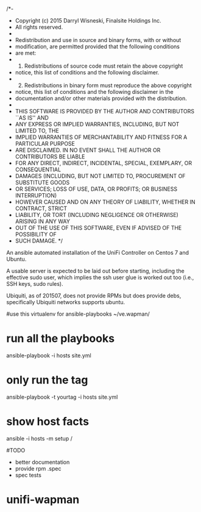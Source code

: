 /*-
 * Copyright (c) 2015 Darryl Wisneski, Finalsite Holdings Inc.
 * All rights reserved.
 *
 * Redistribution and use in source and binary forms, with or without
 * modification, are permitted provided that the following conditions
 * are met:
 * 1. Redistributions of source code must retain the above copyright
 *    notice, this list of conditions and the following disclaimer.
 * 2. Redistributions in binary form must reproduce the above copyright
 *    notice, this list of conditions and the following disclaimer in the
 *    documentation and/or other materials provided with the distribution.
 *
 * THIS SOFTWARE IS PROVIDED BY THE AUTHOR AND CONTRIBUTORS ``AS IS'' AND
 * ANY EXPRESS OR IMPLIED WARRANTIES, INCLUDING, BUT NOT LIMITED TO, THE
 * IMPLIED WARRANTIES OF MERCHANTABILITY AND FITNESS FOR A PARTICULAR PURPOSE
 * ARE DISCLAIMED.  IN NO EVENT SHALL THE AUTHOR OR CONTRIBUTORS BE LIABLE
 * FOR ANY DIRECT, INDIRECT, INCIDENTAL, SPECIAL, EXEMPLARY, OR CONSEQUENTIAL
 * DAMAGES (INCLUDING, BUT NOT LIMITED TO, PROCUREMENT OF SUBSTITUTE GOODS
 * OR SERVICES; LOSS OF USE, DATA, OR PROFITS; OR BUSINESS INTERRUPTION)
 * HOWEVER CAUSED AND ON ANY THEORY OF LIABILITY, WHETHER IN CONTRACT, STRICT
 * LIABILITY, OR TORT (INCLUDING NEGLIGENCE OR OTHERWISE) ARISING IN ANY WAY
 * OUT OF THE USE OF THIS SOFTWARE, EVEN IF ADVISED OF THE POSSIBILITY OF
 * SUCH DAMAGE.
 */

An ansible automated installation of the UniFi Controller on Centos 7
and Ubuntu.

A usable server is expected to be laid out before starting, including
the effective sudo user, which implies the ssh user glue is worked out
too (i.e., SSH keys, sudo rules).

Ubiquiti, as of 201507, does not provide RPMs but does provide debs,
specifically Ubiquiti networks supports ubuntu.

#use this virtualenv for ansible-playbooks
~/ve.wapman/

# run all the playbooks
ansible-playbook -i hosts site.yml

# only run the tag
ansible-playbook -t yourtag -i hosts site.yml

# show host facts
ansible -i hosts -m setup <hostname>/<hostIP>

#TODO
- better documentation
- provide rpm .spec
- spec tests 




# unifi-wapman
